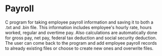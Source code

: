# Payroll
C program for taking employee payroll information and saving it to both a .txt and .bin file.
This information includes employee's hourly rate, hours worked, regular and overtime pay.
Also calculations are automatically done for gross pay, net pay, federal tax deduction and
social security deduction. The user can come back to the program and add employee payroll 
records to already existing files or choose to create new ones and overwrite files.
